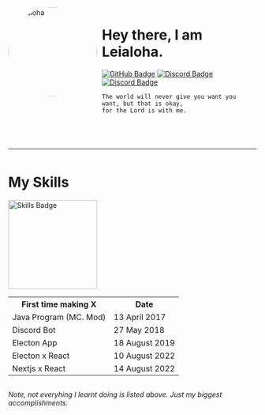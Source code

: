 <img width="180" height="180" align="left" style="float:left;margin: 0 10px 0 0;border-radius:50%;" alt="Leialoha" src="https://avatars.githubusercontent.com/u/46801087" />

# Hey there, I am Leialoha.

<div>
	<a href="https://github.com/Leialoha"><img src="https://img.shields.io/badge/-Github-000000?style=flat-square&labelColor=000000&logo=Github&logoColor=white&link=https://github.com/Leialoha" alt="GitHub Badge"/></a>
	<!-- <a href="https://twitter.com/uSebazz"><img src="https://img.shields.io/badge/-Twitter-000000?style=flat-square&labelColor=000000&logo=twitter&logoColor=white&link=https://twitter.com/izakdvlpr" alt="Twitter Badge"/></a> -->
	<a href="https://discord.com/users/899339781132124220"><img src="https://img.shields.io/badge/-Discord-000000?style=flat-square&labelColor=000000&logo=discord&logoColor=white&link=https://discord.com/users/899339781132124220" alt="Discord Badge"/></a>
	<a href="https://open.spotify.com/user/yeg9kuklzy5shgxlqmu7tde96"><img src="https://img.shields.io/badge/-Spotify-000000?style=flat-square&labelColor=000000&logo=spotify&logoColor=white&link=https://open.spotify.com/user/yeg9kuklzy5shgxlqmu7tde96" alt="Discord Badge"/></a>
	<!--  -->
</div>

```
The world will never give you want you want, but that is okay,
for the Lord is with me.
```

<div style="margin: 70px 0 0 0;"></div>

---

<div style="margin: 50px 0 0 0;"></div>

# My Skills
<img width="180" height="180" align="left" style="float:left;margin: 0 10px 0 0;" alt="Skills Badge" src="https://skillicons.dev/icons?i=bots,electron,express,figma,github,idea,java,js,jquery,mongodb,mysql,nextjs,nodejs,react,regex,vscode&perline=4" />

<table style="overflow:visible;display:inline-block;">
	<tr>
		<th>First time making X</td>
		<th>Date</td>
	<tr>
	<tr>
		<td>Java Program (MC. Mod)</td>
		<td>13 April 2017</td>
	<tr>
	<tr>
		<td>Discord Bot</td>
		<td>27 May 2018</td>
	<tr>
	<tr>
		<td>Electon App</td>
		<td>18 August 2019</td>
	<tr>
	<tr>
		<td>Electon x React</td>
		<td>10 August 2022</td>
	<tr>
	<tr>
		<td>Nextjs x React</td>
		<td>14 August 2022</td>
	<tr>
</table>

*Note, not everyhing I learnt doing is listed above. Just my biggest accomplishments.*
